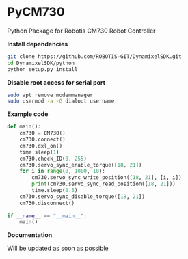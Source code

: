 # PyCM730

Python Package for Robotis CM730 Robot Controller

**Install dependencies**

```bash
git clone https://github.com/ROBOTIS-GIT/DynamixelSDK.git
cd DynamixelSDK/python
python setup.py install
```
**Disable root access for serial port**

```bash
sudo apt remove modemmanager
sudo usermod -a -G dialout username
```
**Example code**

```python
def main():
    cm730 = CM730()
    cm730.connect()
    cm730.dxl_on()
    time.sleep(1)
    cm730.check_ID(0, 255)
    cm730.servo_sync_enable_torque([18, 21])
    for i in range(0, 1000, 10):
        cm730.servo_sync_write_position([18, 21], [i, i])
        print(cm730.servo_sync_read_position([18, 21]))
        time.sleep(0.5)
    cm730.servo_sync_disable_torque([18, 21])
    cm730.disconnect()
    
if __name__ == "__main__":
    main()
```

**Documentation**

Will be updated as soon as possible
